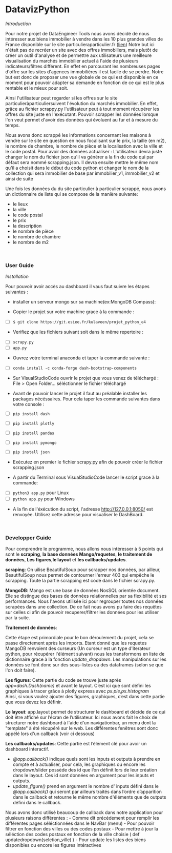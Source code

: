 # DatavizPython

*Introduction* 

Pour notre projet de DataEngineer Tools nous avons décidé de nous intéresser aux biens immobilier à vendre dans les 10 plus grandes villes de France disponible sur le site particulieraparticulier.fr ([lien](https://www.pap.fr/annonce/vente-maisons-paris-75-g439)) 
Notre but ici n'était pas de recréer un site avec des offres immobiliers, mais plutôt de créer un outil d'analyse et de permettre aux utilisateurs une meilleure visualisation du marchés immobilier actuel à l'aide de plusieurs indicateurs/filtres différent.
En effet en parcourant les nombreuses pages d'offre sur les sites d'agences immobilières il est facile de se perdre. Notre but est donc de proposer une vue globale de ce qui est disponible en ce moment pour pouvoir adapter sa demande en fonction de ce qui est le plus rentable et le mieux pour soit.

Ainsi l'utilisateur peut regarder si les offres sur le site particulieràparticuliersuivent l'évolution du marchés immobilier. En effet, grâce au fichier scrappy.py l'utilisateur peut à tout moment récupérer les offres du site juste en l'exécutant.
Pouvoir scrapper les données lorsque l'on veut permet d'avoir des données qui évoluent au fur et à mesure du temps.

Nous avons donc scrappé les informations concernant les maisons à vendre sur le site en question en nous focalisant sur le prix, la taille (en m2), le nombre de chambre, le nombre de pièce et la localisation avec la ville et le code postal.
Pour avoir des données actualiser :
L'utilisateur devra juste changer le nom du fichier json qu'il va générer a la fin du code qui par défaut sera nommé scrapping.json.
Il devra ensuite mettre le même nom qu'il a choisit dans le début du code python et changer le nom de la collection qui sera immobilier de base par immobilier_v1, immobilier_v2 et ainsi de suite

Une fois les données du du site particulier à particulier scrappé, nous avons un dictionnaire de liste qui se compose de la manière suivante:
-    le lieux
-    la ville
-    le code postal
-    le prix
-    la description
-    le nombre de pièce
-    le nombre de chambre
-    le nombre de m2

<br>


### User Guide

*Installation*

Pour pouvoir avoir accès au dashboard il vaus faut suivre les étapes suivantes : 

*  installer un serveur mongo sur sa machine(ex:MongoDB Compass):

*  Copier le projet sur votre machine grace à la commande :

* [ ]  `$ git clone https://git.esiee.fr/kulaveen/projet_python_e4`

* Verifiez que les fichiers suivant soit dans le même repertoire : 

* [ ]  `scrapy.py`
* [ ]  `app.py`

* Ouvrez votre terminal anaconda et taper la commande suivante : 

* [ ]  `conda install -c conda-forge dash-bootstrap-components`

*  Sur VisualStudioCode ouvrir le projet que vous venez de téléchargé : File > Open Folder... séléctionner le fichier téléchargé

* Avant de pouvoir lancer le projet il faut au préalable installer les packages nécéssaires. Pour cela taper les commande suivantes dans votre console : 

* [ ]  `pip install dash`

* [ ]   `pip install plotly`

* [ ]  `pip install pandas`

* [ ]  `pip install pymongo`

* [ ]  `pip install json`

* Exécutez en premier le fichier scrapy.py afin de pouvoir créer le fichier scrapping.json


* A partir du Terminal sous VisualStudioCode lancer le script grace à la commande:

* [ ] `python3 app.py` pour Linux
* [ ] `python app.py`  pour Windows

* A la fin de l'éxécution du script, l'adresse http://127.0.0.1:8050/ est renvoyée. Utilisez cette adresse pour visualiser le DashBoard.


<br>


### Developper Guide

Pour comprendre le programme, nous allons nous intéresser à 5 points qui sont le **scraping**, **la base données Mango/requetes**, **le traitement de données**, **Les figures**,**le layout** et **les callbacks/updates**.

**scraping**: 
On uilise BeautifulSoup pour scrapper nos données, par ailleur, BeautifulSoup nous permet de contourner l'erreur 403 qui empêche le scrapping.
Toute la partie scrapping est codé dans le fichier scrapy.py.

**MongoDB**: 
Mango est une base de données NosSQL orientée document. Elle se distingue des bases de données relationnelles par sa flexibilité et ses performances.
Nous l'avons utilisée ici pour regrouper toutes nos données scrapées dans une collection. De ce fait nous avons pu faire des requêtes sur celles ci afin de pouvoir recuperer/filtrer les données pour les utiliser par la suite.

**Traitement de données**:

Cette étape est primordiale pour le bon déroulement du projet, cela se passe directement après les imports.
Etant donné que les requetes MangoDB renvoient des curseurs (Un curseur est un type d'iterateur python, pour récupérer l'élément suivant) nous les transformons en liste de dictionnaire grace à la fonction *update_dropdown*. Les manipulations sur les données se font donc sur des sous-listes ou des dataframes (selon se que l'on doit faire). 

**Les figures**:
Cette partie du code se trouve juste après *app=dash.Dash(_name_)*  et avant le layout. C’est ici que sont défini les graphiques à tracer grâce à plotly express avec *px.pie*,*px.histogram*   
Ainsi, si vous voulez ajouter des figures, graphiques, c’est dans cette partie que vous devez les définir.

**Le layout**:
app.layout permet de structurer le dashboard et décide de ce qui doit être affiché sur l’écran de l’utilisateur.
Ici nous avons fait le choix de structurer notre dashboard à l'aide d'un navigationbar, un menu dont la "template" à été récupéré sur le web.
Les différentes fenêtres sont donc appélé lors d'un callback (voir ci dessous) 

**Les callbacks/updates**:
Cette partie est l’élément clé pour avoir un dashboard interactif.
- *@app.callback()* indique quels sont les inputs et outputs à prendre en compte et à actualiser, pour cela, les graphiques ou encore les dropdown/slider possède des id que l’on définit lors de leur création dans le layout. Ces id sont données en argument pour les inputs et outputs.
- *update_figure()* prend en argument le nombre d' inputs défini dans le *@app.callback()* qui seront par ailleurs traités dans l’ordre d’apparition dans le callback et retourne le même nombre d'éléments que de outputs défini dans le callback.

Nous avons donc utilisé beaucoup de callback dans notre application pour plusieurs raisons différentes : 
    - Comme dit précédement pour remplir les différentes pages séléctionnées dans le NavBar (menu) 
    - Pour pouvoir filtrer en fonction des villes ou des codes postaux 
    - Pour mettre à jour la séléction des codes postaux en fonction de la ville choisie ( def updatedropdown(seletion_ville) )
    - Pour update les listes des biens disponibles ou encore les figures intéractives 

